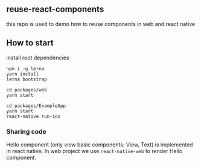 
## reuse-react-components

this repo is used to demo how to reuse components in web and react native


## How to start

install root dependencies
```
npm i -g lerna
yarn install
lerna bootstrap
```


```
cd packages/web
yarn start
```

```
cd packages/ExampleApp
yarn start
react-native run-ios
```


### Sharing code
Hello component (only view basic components: View, Text) is implemented in react native. In web project we use `react-native-web` to render Hello component.



